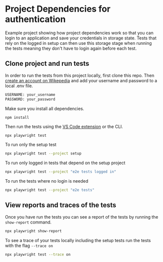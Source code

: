 # Project Dependencies for authentication

Example project showing how project dependencies work so that you can login to an application and save your credentials in storage state. Tests that rely on the logged in setup can then use this storage stage when running the tests meaning they don't have to login again before each test.

## Clone project and run tests

In order to run the tests from this project locally, first clone this repo. Then [create an account on Wikepedia](https://en.wikipedia.org/w/index.php?title=Special:CreateAccount&returnto=Main+Page) and add your username and password to a local .env file. 

```bash
USERNAME: your_username
PASSWORD: your_password
```
Make sure you install all dependencies.

````
npm install
````

Then run the tests using the [VS Code extension](https://playwright.dev/docs/getting-started-vscode) or the CLI.

```bash
npx playwright test
```

To run only the setup test

```bash
npx playwright test --project setup
```

To run only logged in tests that depend on the setup project

```bash
npx playwright test --project "e2e tests logged in"
```

To run the tests where no login is needed

```bash
npx playwright test --project "e2e tests"
```

## View reports and traces of the tests

Once you have run the tests you can see a report of the tests by running the `show-report` command.

```bash
npx playwright show-report
```

To see a trace of your tests locally including the setup tests run the tests with the flag `--trace on`

```bash
npx playwright test --trace on
```